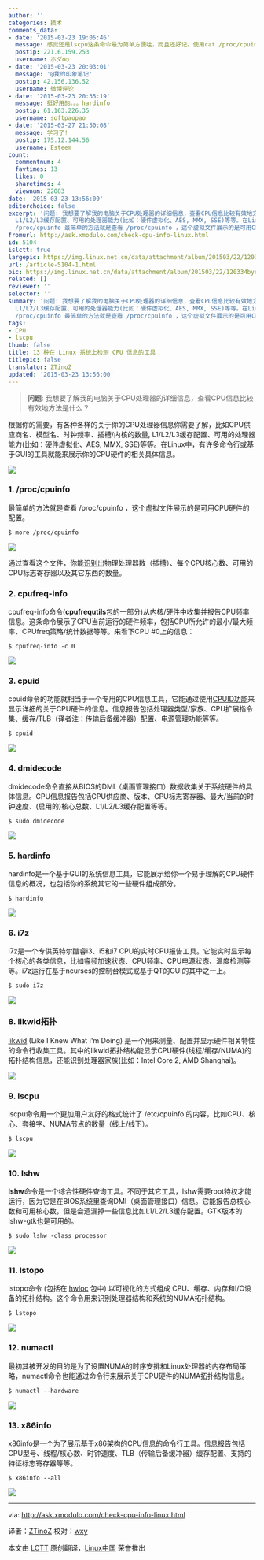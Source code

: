 ```yaml
---
author: ''
categories: 技术
comments_data:
- date: '2015-03-23 19:05:46'
  message: 感觉还是lscpu这条命令最为简单方便哇，而且还好记。使用cat /proc/cpuinfo是个次要选择
  postip: 221.6.159.253
  username: 朩ダo○
- date: '2015-03-23 20:03:01'
  message: '@我的印象笔记'
  postip: 42.156.136.52
  username: 微博评论
- date: '2015-03-23 20:35:19'
  message: 挺好用的。。。hardinfo
  postip: 61.163.226.35
  username: softpaopao
- date: '2015-03-27 21:50:08'
  message: 学习了!
  postip: 175.12.144.56
  username: Esteem
count:
  commentnum: 4
  favtimes: 13
  likes: 0
  sharetimes: 4
  viewnum: 22083
date: '2015-03-23 13:56:00'
editorchoice: false
excerpt: '问题: 我想要了解我的电脑关于CPU处理器的详细信息，查看CPU信息比较有效地方法是什么？  根据你的需要，有各种各样的关于你的CPU处理器信息你需要了解，比如CPU供应商名、模型名、时钟频率、插槽/内核的数量,
  L1/L2/L3缓存配置、可用的处理器能力(比如：硬件虚拟化、AES, MMX, SSE)等等。在Linux中，有许多命令行或基于GUI的工具就能来展示你的CPU硬件的相关具体信息。  1.
  /proc/cpuinfo 最简单的方法就是查看 /proc/cpuinfo ，这个虚拟文件展示的是可用CPU硬件的配置。 $ more /proc/cpuinfo   通过查看这个文件，你能识别出物理处理器'
fromurl: http://ask.xmodulo.com/check-cpu-info-linux.html
id: 5104
islctt: true
largepic: https://img.linux.net.cn/data/attachment/album/201503/22/120334bye7hoq24z6s82cg.jpg
url: /article-5104-1.html
pic: https://img.linux.net.cn/data/attachment/album/201503/22/120334bye7hoq24z6s82cg.jpg.thumb.jpg
related: []
reviewer: ''
selector: ''
summary: '问题: 我想要了解我的电脑关于CPU处理器的详细信息，查看CPU信息比较有效地方法是什么？  根据你的需要，有各种各样的关于你的CPU处理器信息你需要了解，比如CPU供应商名、模型名、时钟频率、插槽/内核的数量,
  L1/L2/L3缓存配置、可用的处理器能力(比如：硬件虚拟化、AES, MMX, SSE)等等。在Linux中，有许多命令行或基于GUI的工具就能来展示你的CPU硬件的相关具体信息。  1.
  /proc/cpuinfo 最简单的方法就是查看 /proc/cpuinfo ，这个虚拟文件展示的是可用CPU硬件的配置。 $ more /proc/cpuinfo   通过查看这个文件，你能识别出物理处理器'
tags:
- CPU
- lscpu
thumb: false
title: 13 种在 Linux 系统上检测 CPU 信息的工具
titlepic: false
translator: ZTinoZ
updated: '2015-03-23 13:56:00'
---
```



> 
> **问题**: 我想要了解我的电脑关于CPU处理器的详细信息，查看CPU信息比较有效地方法是什么？
> 
> 
> 


根据你的需要，有各种各样的关于你的CPU处理器信息你需要了解，比如CPU供应商名、模型名、时钟频率、插槽/内核的数量, L1/L2/L3缓存配置、可用的处理器能力(比如：硬件虚拟化、AES, MMX, SSE)等等。在Linux中，有许多命令行或基于GUI的工具就能来展示你的CPU硬件的相关具体信息。


![](/data/attachment/album/201503/22/120334bye7hoq24z6s82cg.jpg)


### 1. /proc/cpuinfo


最简单的方法就是查看 /proc/cpuinfo ，这个虚拟文件展示的是可用CPU硬件的配置。



```
$ more /proc/cpuinfo 

```

![](/data/attachment/album/201503/22/120349b7oi5rzcsaqr0li1.jpg)


通过查看这个文件，你能[识别出](http://xmodulo.com/how-to-find-number-of-cpu-cores-on.html)物理处理器数（插槽）、每个CPU核心数、可用的CPU标志寄存器以及其它东西的数量。


### 2. cpufreq-info


cpufreq-info命令(**cpufrequtils**包的一部分)从内核/硬件中收集并报告CPU频率信息。这条命令展示了CPU当前运行的硬件频率，包括CPU所允许的最小/最大频率、CPUfreq策略/统计数据等等。来看下CPU #0上的信息：



```
$ cpufreq-info -c 0 

```

![](/data/attachment/album/201503/22/120356betqdxhhaeocdqea.jpg)


### 3. cpuid


cpuid命令的功能就相当于一个专用的CPU信息工具，它能通过使用[CPUID功能](http://en.wikipedia.org/wiki/CPUID)来显示详细的关于CPU硬件的信息。信息报告包括处理器类型/家族、CPU扩展指令集、缓存/TLB（译者注：传输后备缓冲器）配置、电源管理功能等等。



```
$ cpuid 

```

![](/data/attachment/album/201503/22/120400lzm1paul77ljj583.jpg)


### 4. dmidecode


dmidecode命令直接从BIOS的DMI（桌面管理接口）数据收集关于系统硬件的具体信息。CPU信息报告包括CPU供应商、版本、CPU标志寄存器、最大/当前的时钟速度、(启用的)核心总数、L1/L2/L3缓存配置等等。



```
$ sudo dmidecode 

```

![](/data/attachment/album/201503/22/120402wx31n1dqzpnxdqtx.jpg)


### 5. hardinfo


hardinfo是一个基于GUI的系统信息工具，它能展示给你一个易于理解的CPU硬件信息的概况，也包括你的系统其它的一些硬件组成部分。



```
$ hardinfo 

```

![](/data/attachment/album/201503/22/120404ib0iybgfvq7bb7oo.jpg)


### 6. i7z


i7z是一个专供英特尔酷睿i3、i5和i7 CPU的实时CPU报告工具。它能实时显示每个核心的各类信息，比如睿频加速状态、CPU频率、CPU电源状态、温度检测等等。i7z运行在基于ncurses的控制台模式或基于QT的GUI的其中之一上。



```
$ sudo i7z 

```

![](/data/attachment/album/201503/22/120406kmquhw6qoijsj61h.jpg)


### 8. likwid拓扑


[likwid](http://xmodulo.com/identify-cpu-processor-architecture-linux.html) (Like I Knew What I'm Doing) 是一个用来测量、配置并显示硬件相关特性的命令行收集工具。其中的likwid拓扑结构能显示CPU硬件(线程/缓存/NUMA)的拓扑结构信息，还能识别处理器家族(比如：Intel Core 2, AMD Shanghai)。


![](/data/attachment/album/201503/22/120409lq9trurnfqp00888.jpg)


### 9. lscpu


lscpu命令用一个更加用户友好的格式统计了 /etc/cpuinfo 的内容，比如CPU、核心、套接字、NUMA节点的数量（线上/线下）。



```
$ lscpu 

```

![](/data/attachment/album/201503/22/120411yqffxjd766jb5z62.jpg)


### 10. lshw


**lshw**命令是一个综合性硬件查询工具。不同于其它工具，lshw需要root特权才能运行，因为它是在BIOS系统里查询DMI（桌面管理接口）信息。它能报告总核心数和可用核心数，但是会遗漏掉一些信息比如L1/L2/L3缓存配置。GTK版本的lshw-gtk也是可用的。



```
$ sudo lshw -class processor

```

![](/data/attachment/album/201503/22/120413wv610w1le6fykf1v.jpg)


### 11. lstopo


lstopo命令 (包括在 [hwloc](http://xmodulo.com/identify-cpu-processor-architecture-linux.html) 包中) 以可视化的方式组成 CPU、缓存、内存和I/O设备的拓扑结构。这个命令用来识别处理器结构和系统的NUMA拓扑结构。



```
$ lstopo 

```

![](/data/attachment/album/201503/22/120415d87bwwt41tuw667s.jpg)


### 12. numactl


最初其被开发的目的是为了设置NUMA的时序安排和Linux处理器的内存布局策略，numactl命令也能通过命令行来展示关于CPU硬件的NUMA拓扑结构信息。



```
$ numactl --hardware 

```

![](/data/attachment/album/201503/22/120416xuscmo2c54o5unju.jpg)


### 13. x86info


x86info是一个为了展示基于x86架构的CPU信息的命令行工具。信息报告包括CPU型号、线程/核心数、时钟速度、TLB（传输后备缓冲器）缓存配置、支持的特征标志寄存器等等。



```
$ x86info --all

```

![](/data/attachment/album/201503/22/120430bu72kcr0u131r78r.jpg)




---


via: <http://ask.xmodulo.com/check-cpu-info-linux.html>


译者：[ZTinoZ](https://github.com/ZTinoZ) 校对：[wxy](https://github.com/wxy)


本文由 [LCTT](https://github.com/LCTT/TranslateProject) 原创翻译，[Linux中国](http://linux.cn/) 荣誉推出